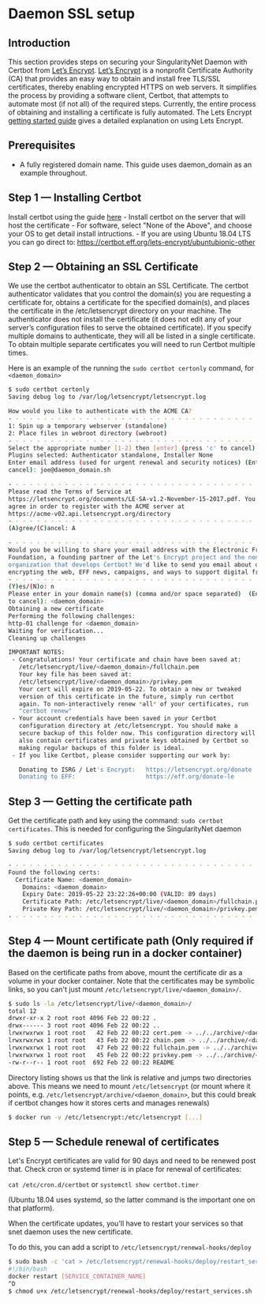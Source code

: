 # Daemon SSL setup

## Introduction

This section provides steps on securing your SingularityNet Daemon with Certbot from <a href="https://letsencrypt.org/" target="_blank">Let’s Encrypt</a>.
<a href="https://letsencrypt.org/" target="_blank">Let’s Encrypt</a> is a nonprofit Certificate Authority (CA) that provides an easy way to obtain and install free TLS/SSL certificates, thereby enabling encrypted HTTPS on web servers. It simplifies the process by providing a software client, Certbot, that attempts to automate most (if not all) of the required steps. Currently, the entire process of obtaining and installing a certificate is fully automated. The Lets Encrypt <a href="https://letsencrypt.org/getting-started/" target="_blank">getting started guide</a> gives a detailed explanation on using Lets Encrypt.


## Prerequisites
* A fully registered domain name. This guide uses daemon_domain as an example throughout. 

## Step 1 — Installing Certbot
Install certbot using the guide <a href="https://certbot.eff.org/" target="_blank">here</a>
    - Install certbot on the server that will host the certificate
    - For software, select "None of the Above", and choose your OS to get detail install intructions.
    - If you are using Ubuntu 18.04 LTS you can go direct to: https://certbot.eff.org/lets-encrypt/ubuntubionic-other

## Step 2 — Obtaining an SSL Certificate
We use the certbot authenticator to obtain an SSL Certificate. The certbot authenticator validates that you control the domain(s) you are requesting a certificate for, obtains a certificate for the specified domain(s), and places the certificate in the /etc/letsencrypt directory on your machine. The authenticator does not install the certificate (it does not edit any of your server’s configuration files to serve the obtained certificate). If you specify multiple domains to authenticate, they will all be listed in a single certificate. To obtain multiple separate certificates you will need to run Certbot multiple times.

Here is an example of the running the `sudo certbot certonly` command, for `<daemon_domain>`

```bash
$ sudo certbot certonly
Saving debug log to /var/log/letsencrypt/letsencrypt.log

How would you like to authenticate with the ACME CA?
- - - - - - - - - - - - - - - - - - - - - - - - - - - - - - - - - - - - - - - -
1: Spin up a temporary webserver (standalone)
2: Place files in webroot directory (webroot)
- - - - - - - - - - - - - - - - - - - - - - - - - - - - - - - - - - - - - - - -
Select the appropriate number [1-2] then [enter] (press 'c' to cancel): 1   
Plugins selected: Authenticator standalone, Installer None
Enter email address (used for urgent renewal and security notices) (Enter 'c' to
cancel): joe@daemon_domain.sh

- - - - - - - - - - - - - - - - - - - - - - - - - - - - - - - - - - - - - - - -
Please read the Terms of Service at
https://letsencrypt.org/documents/LE-SA-v1.2-November-15-2017.pdf. You must
agree in order to register with the ACME server at
https://acme-v02.api.letsencrypt.org/directory
- - - - - - - - - - - - - - - - - - - - - - - - - - - - - - - - - - - - - - - -
(A)gree/(C)ancel: A

- - - - - - - - - - - - - - - - - - - - - - - - - - - - - - - - - - - - - - - -
Would you be willing to share your email address with the Electronic Frontier
Foundation, a founding partner of the Let's Encrypt project and the non-profit
organization that develops Certbot? We'd like to send you email about our work
encrypting the web, EFF news, campaigns, and ways to support digital freedom.
- - - - - - - - - - - - - - - - - - - - - - - - - - - - - - - - - - - - - - - -
(Y)es/(N)o: n
Please enter in your domain name(s) (comma and/or space separated)  (Enter 'c'
to cancel): <daemon_domain>
Obtaining a new certificate
Performing the following challenges:
http-01 challenge for <daemon_domain>
Waiting for verification...
Cleaning up challenges

IMPORTANT NOTES:
 - Congratulations! Your certificate and chain have been saved at:
   /etc/letsencrypt/live/<daemon_domain>/fullchain.pem
   Your key file has been saved at:
   /etc/letsencrypt/live/<daemon_domain>/privkey.pem
   Your cert will expire on 2019-05-22. To obtain a new or tweaked
   version of this certificate in the future, simply run certbot
   again. To non-interactively renew *all* of your certificates, run
   "certbot renew"
 - Your account credentials have been saved in your Certbot
   configuration directory at /etc/letsencrypt. You should make a
   secure backup of this folder now. This configuration directory will
   also contain certificates and private keys obtained by Certbot so
   making regular backups of this folder is ideal.
 - If you like Certbot, please consider supporting our work by:

   Donating to ISRG / Let's Encrypt:   https://letsencrypt.org/donate
   Donating to EFF:                    https://eff.org/donate-le
```

## Step 3 — Getting the certificate path
Get the certificate path and key using the command: `sudo certbot certificates`. This is needed for configuring the SingularityNet daemon

```bash
$ sudo certbot certificates
Saving debug log to /var/log/letsencrypt/letsencrypt.log

- - - - - - - - - - - - - - - - - - - - - - - - - - - - - - - - - - - - - - - -
Found the following certs:
  Certificate Name: <daemon_domain>
    Domains: <daemon_domain>
    Expiry Date: 2019-05-22 23:22:26+00:00 (VALID: 89 days)
    Certificate Path: /etc/letsencrypt/live/<daemon_domain>/fullchain.pem
    Private Key Path: /etc/letsencrypt/live/<daemon_domain>/privkey.pem
- - - - - - - - - - - - - - - - - - - - - - - - - - - - - - - - - - - - - - - -
```

## Step 4 — Mount certificate path (Only required if the daemon is being run in a docker container)
Based on the certificate paths from above, mount the certificate dir as a volume in your docker container. Note that the certificates
may be symbolic links, so you can't just mount `/etc/letsencrypt/live/<daemon_domain>/`.

```bash
$ sudo ls -la /etc/letsencrypt/live/<daemon_domain>/
total 12
drwxr-xr-x 2 root root 4096 Feb 22 00:22 .
drwx------ 3 root root 4096 Feb 22 00:22 ..
lrwxrwxrwx 1 root root   42 Feb 22 00:22 cert.pem -> ../../archive/<daemon_domain>/cert1.pem
lrwxrwxrwx 1 root root   43 Feb 22 00:22 chain.pem -> ../../archive/<daemon_domain>/chain1.pem
lrwxrwxrwx 1 root root   47 Feb 22 00:22 fullchain.pem -> ../../archive/<daemon_domain>/fullchain1.pem
lrwxrwxrwx 1 root root   45 Feb 22 00:22 privkey.pem -> ../../archive/<daemon_domain>/privkey1.pem
-rw-r--r-- 1 root root  692 Feb 22 00:22 README
```

Directory listing shows us that the link is relative and jumps two directories above. 
This means we need to mount `/etc/letsencrypt` (or mount where it points, e.g. `/etc/letsencrypt/archive/<daemon_domain>`, 
but this could break if certbot changes how it stores certs and manages renewals)

```bash
$ docker run -v /etc/letsencrypt:/etc/letsencrypt [...]
```

## Step 5 — Schedule renewal of certificates

Let's Encrypt certificates are valid for 90 days and need to be renewed post that. 
Check cron or systemd timer is in place for renewal of certificates:

`cat /etc/cron.d/certbot` or `systemctl show certbot.timer`

(Ubuntu 18.04 uses systemd, so the latter command is the important one on that platform).

When the certificate updates, you'll have to restart your services so that snet daemon uses the new certificate.

To do this, you can add a script to `/etc/letsencrypt/renewal-hooks/deploy`

```bash
$ sudo bash -c 'cat > /etc/letsencrypt/renewal-hooks/deploy/restart_services.sh'
#!/bin/bash
docker restart [SERVICE_CONTAINER_NAME]
^D
$ chmod u+x /etc/letsencrypt/renewal-hooks/deploy/restart_services.sh
```